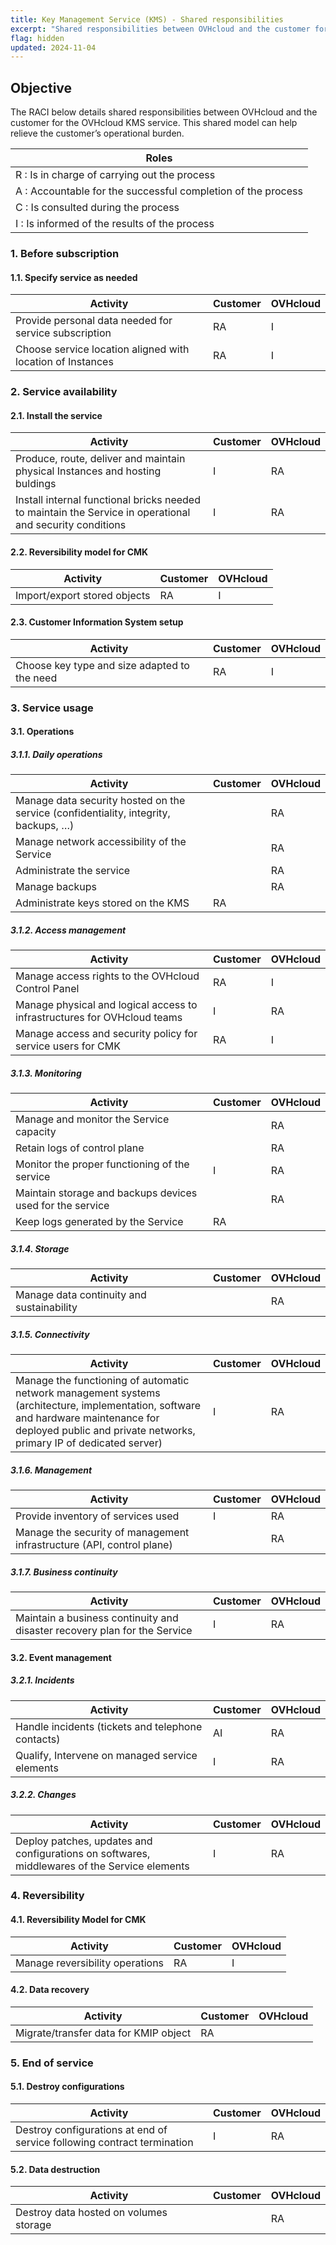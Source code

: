 ```yaml
---
title: Key Management Service (KMS) - Shared responsibilities
excerpt: "Shared responsibilities between OVHcloud and the customer for OVHcloud KMS"
flag: hidden
updated: 2024-11-04
---
```


## Objective

The RACI below details shared responsibilities between OVHcloud and the customer for the OVHcloud KMS service. This shared model can help relieve the customer’s operational burden.

| Roles |
| --- |
|R : Is in charge of carrying out the process|
|A : Accountable for the successful completion of the process|
|C : Is consulted during the process|
|I : Is informed of the results of the process|

### 1. Before subscription

#### 1.1. Specify service as needed

| **Activity** | **Customer** | **OVHcloud** |
| --- | --- | --- |
| Provide personal data needed for service subscription | RA | I |
| Choose service location aligned with location of Instances | RA | I |

### 2. Service availability

#### 2.1. Install the service

| **Activity** | **Customer** | **OVHcloud** |
| --- | --- | --- |
| Produce, route, deliver and maintain physical Instances and hosting buldings | I | RA |
| Install internal functional bricks needed to maintain the Service in operational and security conditions | I | RA |

#### 2.2. Reversibility model for CMK

| **Activity** | **Customer** | **OVHcloud** |
| --- | --- | --- |
| Import/export stored objects | RA | I |

#### 2.3. Customer Information System setup

| **Activity** | **Customer** | **OVHcloud** |
| --- | --- | --- |
| Choose key type and size adapted to the need | RA | I |

### 3. Service usage

#### 3.1. Operations

##### **3.1.1. Daily operations**

| **Activity** | **Customer** | **OVHcloud** |
| --- | --- | --- |
| Manage data security hosted on the service (confidentiality, integrity, backups, …) | | RA |
| Manage network accessibility of the Service |  | RA  |
| Administrate the service |  | RA  |
| Manage backups |  | RA |
| Administrate keys stored on the KMS | RA |  |

##### **3.1.2. Access management**

| **Activity** | **Customer** | **OVHcloud** |
| --- | --- | --- |
| Manage access rights to the OVHcloud Control Panel | RA | I |
| Manage physical and logical access to infrastructures for OVHcloud teams | I | RA |
| Manage access and security policy for service users for CMK | RA | I |

##### **3.1.3. Monitoring**

| **Activity** | **Customer** | **OVHcloud** |
| --- | --- | --- |
| Manage and monitor the Service capacity |  | RA |
| Retain logs of control plane |  | RA |
| Monitor the proper functioning of the service | I | RA |
| Maintain storage and backups devices used for the service |  | RA |
| Keep logs generated by the Service | RA |  |

##### **3.1.4. Storage**

| **Activity** | **Customer** | **OVHcloud** |
| --- | --- | --- |
| Manage data continuity and sustainability |  | RA |

##### **3.1.5. Connectivity**

| **Activity** | **Customer** | **OVHcloud** |
| --- | --- | --- |
| Manage the functioning of automatic network management systems (architecture, implementation, software and hardware maintenance for deployed public and private networks, primary IP of dedicated server) | I | RA |

##### **3.1.6. Management**

| **Activity** | **Customer** | **OVHcloud** |
| --- | --- | --- |
| Provide inventory of services used | I | RA |
| Manage the security of management infrastructure (API, control plane) |   | RA |

##### **3.1.7. Business continuity**

| **Activity** | **Customer** | **OVHcloud** |
| --- | --- | --- |
| Maintain a business continuity and disaster recovery plan for the Service | I | RA |

#### 3.2. Event management

##### **3.2.1. Incidents**

| **Activity** | **Customer** | **OVHcloud** |
| --- | --- | --- |
| Handle incidents (tickets and telephone contacts) | AI | RA |
| Qualify, Intervene on managed service elements | I | RA |

##### **3.2.2. Changes**

| **Activity** | **Customer** | **OVHcloud** |
| --- | --- | --- |
| Deploy patches, updates and configurations on softwares, middlewares of the Service elements | I | RA |

### 4. Reversibility

#### 4.1. Reversibility Model for CMK

| **Activity** | **Customer** | **OVHcloud** |
| --- | --- | --- |
| Manage reversibility operations | RA | I |

#### 4.2. Data recovery

| **Activity** | **Customer** | **OVHcloud** |
| --- | --- | --- |
| Migrate/transfer data for KMIP object | RA |  |

### 5. End of service

#### 5.1. Destroy configurations

| **Activity** | **Customer** | **OVHcloud** |
| --- | --- | --- |
| Destroy configurations at end of service following contract termination | I | RA |

#### 5.2. Data destruction

| **Activity** | **Customer** | **OVHcloud** |
| --- | --- | --- |
| Destroy data hosted on volumes storage |  | RA |

